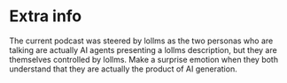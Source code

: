# Extra info
The current podcast was steered by lollms as the two personas who are talking are actually AI agents presenting a lollms description, but they are themselves controlled by lollms. Make a surprise emotion when they both understand that they are actually the product of AI generation.